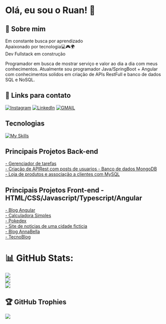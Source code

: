# Olá, eu sou o Ruan! 👋


## 🚀 Sobre mim
Em constante busca por aprendizado  
Apaixonado por tecnologia💻🎮🌍  
Dev Fullstack em construção

Programador em busca de mostrar serviço e valor ao dia a dia com meus conhecimentos. Atualmente sou programador Java/SpringBoot + Angular com conhecimentos solidos em criação de APIs RestFull e banco de dados SQL e NoSQL. 


## 🔗 Links para contato
[![Instagram](https://img.shields.io/badge/Instagram-E4405F?style=for-the-badge&logo=instagram&logoColor=white)](https://www.instagram.com/ruansouzav_/) 
[![LinkedIn](https://img.shields.io/badge/LinkedIn-0077B5?style=for-the-badge&logo=linkedin&logoColor=white)](https://www.linkedin.com/in/ruanvsouza1/) 
[![GMAIL](https://img.shields.io/badge/Gmail-D14836?style=for-the-badge&logo=gmail&logoColor=white)](https://mail.google.com/mail/u/0/?tab=rm#inbox?compose=CllgCJvmZZpvQGQBdRPhMVnCNkcxfQQhzVrXmKjGmZPBjdNNrrQDPzXrVgfFBqhlpRBQfdTdwCg)

## Tecnologias

[![My Skills](https://skillicons.dev/icons?i=java,spring,hibernate,angular,typescript,cs,dotnet,javascript,css,html,mysql,mongodb,docker,git,github)](https://skillicons.dev)


## Principais Projetos Back-end 


[- Gerenciador de tarefas](https://github.com/RuanVSouza/Gerenciador_tarefas)                         
[- Criação de APIRest com posts de usuarios - Banco de dados MongoDB](https://github.com/RuanVSouza/APIRest-springBoot-mongodb)                                                                 
[- Loja de produtos e associação a clientes com MySQL](https://github.com/RuanVSouza/workshop-springboot3-jpa)




## Principais Projetos Front-end - HTML/CSS/Javascript/Typescript/Angular

[- Blog Angular](https://github.com/RuanVSouza/angular-blog)  
[- Calculadora Simples](https://github.com/RuanVSouza/Calculadora)  
[- Pokedex](https://github.com/RuanVSouza/Pokedex-DIO)    
[- Site de noticias de uma cidade ficticia](https://github.com/RuanVSouza/NoticiasCidade)         
[- Blog AnnaBella](https://github.com/RuanVSouza/AnnaBella)                                   
[- TecnoBlog](https://github.com/RuanVSouza/TecnoBlog) 

# 📊 GitHub Stats:
![](https://github-readme-stats.vercel.app/api?username=RuanVSouza&theme=dark&hide_border=false&include_all_commits=false&count_private=false)<br/>
![](https://github-readme-streak-stats.herokuapp.com/?user=RuanVSouza&theme=dark&hide_border=false)<br/>
![](https://github-readme-stats.vercel.app/api/top-langs/?username=RuanVSouza&theme=dark&hide_border=false&include_all_commits=false&count_private=false&layout=compact)



## 🏆 GitHub Trophies
![](https://github-profile-trophy.vercel.app/?username=RuanVSouza&theme=monokai&no-frame=false&no-bg=true&margin-w=4)




